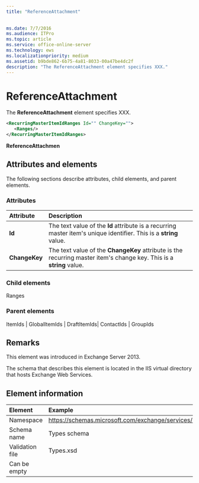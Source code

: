 ```yaml
---
title: "ReferenceAttachment"
 
 
ms.date: 7/7/2016
ms.audience: ITPro
ms.topic: article
ms.service: office-online-server
ms.technology: ews
ms.localizationpriority: medium
ms.assetid: b9bde862-6b75-4a81-8033-00a47be4dc2f
description: "The ReferenceAttachment element specifies XXX."
---
```


# ReferenceAttachment

The **ReferenceAttachment** element specifies XXX. 
  
```XML
<RecurringMasterItemIdRanges Id="" ChangeKey="">
   <Ranges/>
</RecurringMasterItemIdRanges>
```

 **ReferenceAttachmen**
## Attributes and elements

The following sections describe attributes, child elements, and parent elements.
  
### Attributes

|**Attribute**|**Description**|
|:-----|:-----|
|**Id** <br/> |The text value of the **Id** attribute is a recurring master item's unique identifier. This is a **string** value.  <br/> |
|**ChangeKey** <br/> |The text value of the **ChangeKey** attribute is the recurring master item's change key. This is a **string** value.  <br/> |
   
### Child elements

Ranges
  
### Parent elements

ItemIds | GlobalItemIds | DraftItemIds| ContactIds | GroupIds
  
## Remarks

This element was introduced in Exchange Server 2013.
  
The schema that describes this element is located in the IIS virtual directory that hosts Exchange Web Services.
  
## Element information

| Element | Example |
|:-----|:-----|
|Namespace  <br/> |https://schemas.microsoft.com/exchange/services/2006/types  <br/> |
|Schema name  <br/> |Types schema  <br/> |
|Validation file  <br/> |Types.xsd  <br/> |
|Can be empty  <br/> ||
   

